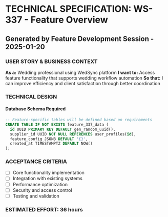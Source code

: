 # TECHNICAL SPECIFICATION: WS-337 - Feature Overview
## Generated by Feature Development Session - 2025-01-20

### USER STORY & BUSINESS CONTEXT
**As a:** Wedding professional using WedSync platform
**I want to:** Access feature functionality that supports wedding workflow automation
**So that:** I can improve efficiency and client satisfaction through better coordination

### TECHNICAL DESIGN
#### Database Schema Required
```sql
-- Feature-specific tables will be defined based on requirements
CREATE TABLE IF NOT EXISTS feature_337_data (
  id UUID PRIMARY KEY DEFAULT gen_random_uuid(),
  supplier_id UUID NOT NULL REFERENCES user_profiles(id),
  feature_config JSONB DEFAULT '{}',
  created_at TIMESTAMPTZ DEFAULT NOW()
);
```

### ACCEPTANCE CRITERIA
- [ ] Core functionality implementation
- [ ] Integration with existing systems
- [ ] Performance optimization
- [ ] Security and access control
- [ ] Testing and validation

### ESTIMATED EFFORT: 36 hours
